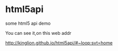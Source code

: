 html5api
========

some html5 api demo

You can see it,on this web addr

http://kinglion.github.io/html5api/#~loop:svt=home
